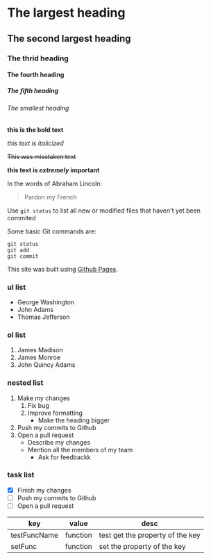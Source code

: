 # The largest heading

## The second largest heading

### The thrid heading

#### The fourth heading

##### The fifth heading

###### The smallest heading

**this is the bold text**

*this text is italicized*

~~This was misstaken text~~

**this text is *extremely* important**

In the words of Abraham Lincoln:

> Pardon my French

Use `git status` to list all new or modified files that haven't yet been commited

Some basic Git commands are:

```
git status
git add
git commit

```

This site was built using [Github Pages][1].

### ul list

- George Washington
- John Adams
- Thomas Jefferson

### ol list

1. James Madison
1. James Monroe
1. John Quincy Adams

### nested list

1. Make my changes
   1. Fix bug
   1. Improve formatting
      - Make the heading bigger
1. Push my commits to Github
1. Open a pull request
   - Describe my changes
   - Mention all the members of my team
     - Ask for feedbackk

### task list

- [x]  Finish my changes 
- [ ]  Push my commits to Github 
- [ ]  Open a pull request 

| key          | value    | desc                             |
| ------------ | -------- | -------------------------------- |
| testFuncName | function | test get the property of the key |
| setFunc      | function | set the property of the key      |

[1]: https://pages.github.com